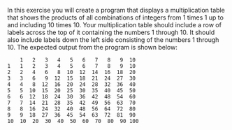 In this exercise you will create a program that displays a multiplication table that shows the products of all combinations of integers from 1 times 1 up to and including 10 times 10. Your multiplication table should include a row of labels across the top of it containing the numbers 1 through 10. It should also include labels down the left side consisting of the numbers 1 through 10. The expected output from the program is shown below:



        1   2   3   4   5   6   7   8   9  10
    1   1   2   3   4   5   6   7   8   9  10
    2   2   4   6   8  10  12  14  16  18  20
    3   3   6   9  12  15  18  21  24  27  30
    4   4   8  12  16  20  24  28  32  36  40
    5   5  10  15  20  25  30  35  40  45  50
    6   6  12  18  24  30  36  42  48  54  60
    7   7  14  21  28  35  42  49  56  63  70
    8   8  16  24  32  40  48  56  64  72  80
    9   9  18  27  36  45  54  63  72  81  90
    10  10  20  30  40  50  60  70  80  90 100